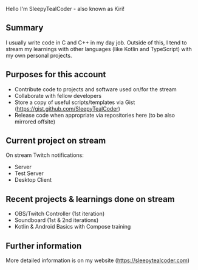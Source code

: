 Hello I'm SleepyTealCoder - also known as Kiri!

## Summary

I usually write code in C and C++ in my day job. Outside of this, I tend to stream my learnings with other languages (like Kotlin and TypeScript) with my own personal projects.

## Purposes for this account

- Contribute code to projects and software used on/for the stream
- Collaborate with fellow developers
- Store a copy of useful scripts/templates via Gist (https://gist.github.com/SleepyTealCoder)
- Release code when appropriate via repositories here (to be also mirrored offsite)

## Current project on stream

On stream Twitch notifications:

- Server
- Test Server
- Desktop Client

## Recent projects & learnings done on stream

- OBS/Twitch Controller (1st iteration)
- Soundboard (1st & 2nd iterations)
- Kotlin & Android Basics with Compose training

## Further information

More detailed information is on my website (https://sleepytealcoder.com)
